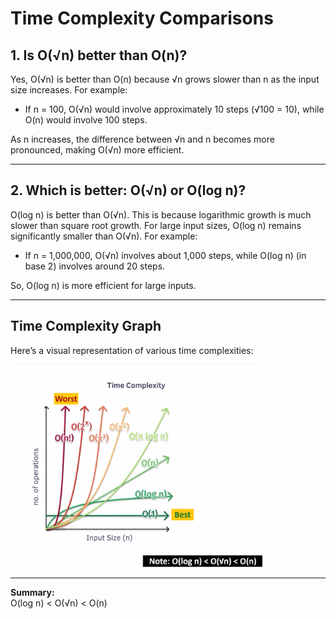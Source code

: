 # Time Complexity Comparisons

## 1. Is O(√n) better than O(n)?

Yes, O(√n) is better than O(n) because √n grows slower than n as the input size increases. For example:

- If n = 100, O(√n) would involve approximately 10 steps (√100 = 10), while O(n) would involve 100 steps.

As n increases, the difference between √n and n becomes more pronounced, making O(√n) more efficient.

---

## 2. Which is better: O(√n) or O(log n)?

O(log n) is better than O(√n). This is because logarithmic growth is much slower than square root growth. For large input sizes, O(log n) remains significantly smaller than O(√n). For example:

- If n = 1,000,000, O(√n) involves about 1,000 steps, while O(log n) (in base 2) involves around 20 steps.
  
So, O(log n) is more efficient for large inputs.

---

## Time Complexity Graph

Here’s a visual representation of various time complexities:

<img src="Graph.png" alt="Time Complexity Graph" style="max-width: 80%; height: auto;"/>

---

**Summary:**  
O(log n) < O(√n) < O(n)
